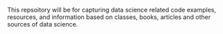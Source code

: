 This repsoitory will be for capturing data science related code examples, resources, 
and information based on classes, books, articles and other sources of data science.